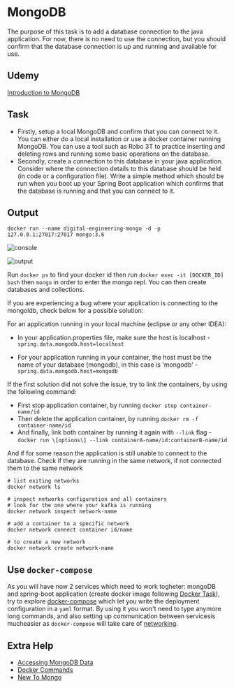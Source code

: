 # MongoDB

The purpose of this task is to add a database connection to the java application. For now, there is no need to use the
connection, but you should confirm that the database connection is up and running and available for use.

## Udemy

[Introduction to MongoDB](https://capco.udemy.com/course/mongodb-the-complete-developers-guide)

## Task

* Firstly, setup a local MongoDB and confirm that you can connect to it. You can either do a local installation or use
a docker container running MongoDB. You can use a tool such as Robo 3T to practice inserting and deleting rows and
running some basic operations on the database.
* Secondly, create a connection to this database in your java application. Consider where the connection details to this
database should be held (in code or a configuration file). Write a simple method which should be run when you boot up
your Spring Boot application which confirms that the database is running and that you can connect to it.

## Output

```docker run --name digital-engineering-mongo -d -p 127.0.0.1:27017:27017 mongo:3.6```

![console](attachments/418775081/423985186.png?height=250)

![output](attachments/418775081/423919691.png?height=250)

Run `docker ps` to find your docker id then run ```docker exec -it [DOCKER_ID] bash``` then `mongo` in order to enter
the mongo repl. You can then create databases and collections.

If you are experiencing a bug where your application is connecting to the mongoldb, check below for a possible solution:

For an application running in your local machine (eclipse or any other IDEA):

* In your application.properties file, make sure the host is localhost - `spring.data.mongodb.host=localhost`

* For your application running in your container, the host must be the name of your database (mongodb), in this case is
'mongodb' - `spring.data.mongodb.host=mongodb`

If the first solution did not solve the issue, try to link the containers, by using the following command:

* First stop application container, by running `docker stop container-name/id`
* Then delete the application container, by running `docker rm -f container-name/id`
* And finally, link both container by running it again with `--link` flag - `docker run \[options\] --link containerA-name/id:containerB-name/id`

And if for some reason the application is still unable to connect to the database. Check if they are running in the
same network, if not connected them to the same network

```shell
# list exiting networks
docker network ls

# inspect networks configuration and all containers
# look for the one where your kafka is running
docker network inspect network-name

# add a container to a specific network
docker network connect container id/name

# to create a new network
docker network create network-name
```

## Use `docker-compose`

As you will have now 2 services which need to work togheter: mongoDB and spring-boot application (create docker image
following [Docker Task](Docker.md)), try to explore [docker-compose](https://docs.docker.com/compose/) which let you 
write the deployment configuration in a `yaml` format. By using it you won't need to type anymore long commands, and 
also setting up communication between servicesis mucheasier as `docker-compose` will take care of
[networking](https://docs.docker.com/compose/networking/).

## Extra Help

* [Accessing MongoDB Data](https://spring.io/guides/gs/accessing-data-mongodb)
* [Docker Commands](https://docs.docker.com/engine/reference/commandline/docker/#child-commands)
* [New To Mongo](https://www.tutorialspoint.com/mongodb/index.htm)
